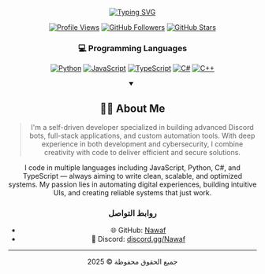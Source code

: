<div align="center">
  
  [![Typing SVG](https://readme-typing-svg.herokuapp.com?font=Fira+Code&weight=700&size=25&duration=3000&pause=1000&color=58A6FF&center=true&vCenter=true&random=false&width=435&lines=Welcome+to+my+GitHub+Profile!;Senior+Developer+%26+Security+Expert;Game+Developer+%26+UI%2FUX+Designer;Full-Stack+%26+DevOps+Engineer)](https://git.io/typing-svg)

  
  [![Profile Views](https://komarev.com/ghpvc/?username=wickstudio&color=58A6FF&style=for-the-badge&label=PROFILE+VIEWS)](https://github.com/By-iNawaf)
  [![GitHub Followers](https://img.shields.io/github/followers/wickstudio?logo=github&style=for-the-badge&color=58A6FF&labelColor=0D1117&label=FOLLOWERS)](https://github.com/By-iNawaf?tab=followers)
  [![GitHub Stars](https://img.shields.io/github/stars/wickstudio?logo=github&style=for-the-badge&color=58A6FF&labelColor=0D1117&label=STARS)](https://github.com/By-iNawaf?tab=repositories)
  

    
  ### 💻 Programming Languages
  
  [![Python](https://img.shields.io/badge/Python-3776AB?style=for-the-badge&logo=python&logoColor=white&labelColor=0D1117)](#)
  [![JavaScript](https://img.shields.io/badge/JavaScript-F7DF1E?style=for-the-badge&logo=javascript&logoColor=white&labelColor=0D1117)](#)
  [![TypeScript](https://img.shields.io/badge/TypeScript-007ACC?style=for-the-badge&logo=typescript&logoColor=white&labelColor=0D1117)](#)
  [![C#](https://img.shields.io/badge/C%23-239120?style=for-the-badge&logo=c-sharp&logoColor=white&labelColor=0D1117)](#)
  [![C++](https://img.shields.io/badge/C++-00599C?style=for-the-badge&logo=c%2B%2B&logoColor=white&labelColor=0D1117)](#)


  <details open>
    <summary><h2>👨‍💻 About Me</h2></summary>
    
  > I'm a self-driven developer specialized in building advanced Discord bots, full-stack applications, and custom automation tools.
With deep experience in both development and cybersecurity, I combine creativity with code to deliver efficient and secure solutions.

I code in multiple languages including JavaScript, Python, C#, and TypeScript — always aiming to write clean, scalable, and optimized systems.
My passion lies in automating digital experiences, building intuitive UIs, and creating reliable systems that just work.


### روابط التواصل

- 🌐 GitHub: [Nawaf](https://github.com/By-iNawaf)
- 💬 Discord: [discord.gg/Nawaf](https://discord.gg/Ay4cqudf9r)

---

جميع الحقوق محفوظة © 2025
